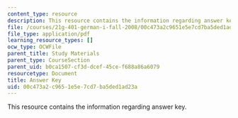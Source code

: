```yaml
---
content_type: resource
description: This resource contains the information regarding answer key.
file: /courses/21g-401-german-i-fall-2008/00c473a2c9651e5e7cd7ba5ded1ad23a_MIT21G_401F08_wid7_8_ans.pdf
file_type: application/pdf
learning_resource_types: []
ocw_type: OCWFile
parent_title: Study Materials
parent_type: CourseSection
parent_uid: b0ca1507-cf3d-dcef-45ce-f688a86a6079
resourcetype: Document
title: Answer Key
uid: 00c473a2-c965-1e5e-7cd7-ba5ded1ad23a
---
```

This resource contains the information regarding answer key.

